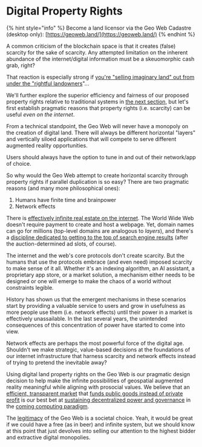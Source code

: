 # Digital Property Rights

{% hint style="info" %}
Become a land licensor via the Geo Web Cadastre (desktop only): [https://geoweb.land/](https://geoweb.land/)
{% endhint %}

A common criticism of the blockchain space is that it creates (false) scarcity for the sake of scarcity. Any attempted limitation on the inherent abundance of the internet/digital information must be a skeuomorphic cash grab, right?

That reaction is especially strong if [you're "selling imaginary land" out from under the "rightful landowners](https://www.protocol.com/entertainment/upland-augmented-reality-real-estate)"...

We'll further explore the superior efficiency and fairness of our proposed property rights relative to traditional systems in [the next section](partial-common-ownership.md), but let's first establish pragmatic reasons that property rights (i.e. scarcity) can be useful _even on the internet_.

From a technical standpoint, the Geo Web will never have a monopoly on the creation of digital land. There will always be different horizontal "layers" and vertically siloed applications that will compete to serve different augmented reality opportunities.

Users should always have the option to tune in and out of their network/app of choice.

So why would the Geo Web attempt to create horizontal scarcity through property rights if parallel duplication is so easy? There are two pragmatic reasons (and many more philosophical ones):

1. Humans have finite time and brainpower
2. Network effects

There is [effectively infinite real estate on the internet](https://en.wikipedia.org/wiki/IPv6). The World Wide Web doesn't require payment to create and host a webpage. Yet, domain names can go for millions (top-level domains are analogous to _layers_), and there's a [discipline dedicated to getting to the top of search engine results](https://en.wikipedia.org/wiki/Search\_engine\_optimization) (after the auction-determined ad slots, of course).

The internet and the web's core protocols don't create scarcity. But the humans that use the protocols embrace (and even need) imposed scarcity to make sense of it all. Whether it's an indexing algorithm, an AI assistant, a proprietary app store, or a market solution, a mechanism either needs to be designed or one will emerge to make the chaos of a world without constraints legible.&#x20;

History has shown us that the emergent mechanisms in these scenarios start by providing a valuable service to users and grow in usefulness as more people use them (i.e. network effects) until their power in a market is effectively unassailable. In the last several years, the unintended consequences of this concentration of power have started to come into view.

Network effects are perhaps the most powerful force of the digital age. Shouldn't we make strategic, value-based decisions at the foundations of our internet infrastructure that harness scarcity and network effects instead of trying to pretend the inevitable away?

Using digital land property rights on the Geo Web is our pragmatic design decision to help make the infinite possibilities of geospatial augmented reality meaningful while aligning with prosocial values. We believe that an [efficient, transparent market](partial-common-ownership.md) that [funds public goods instead of private profit](network-funds.md) is our best bet at [sustaining decentralized power and governance](../community-and-governance/geo-web-dao.md) in the [coming computing paradigm](../introduction/the-next-computing-paradigm.md).&#x20;

The [legitimacy](https://vitalik.ca/general/2021/03/23/legitimacy.html) of the Geo Web is a societal choice. Yeah, it would be great if we could have a free (as in beer) and infinite system, but we should know at this point that just devolves into selling our attention to the highest bidder and extractive digital monopolies.
